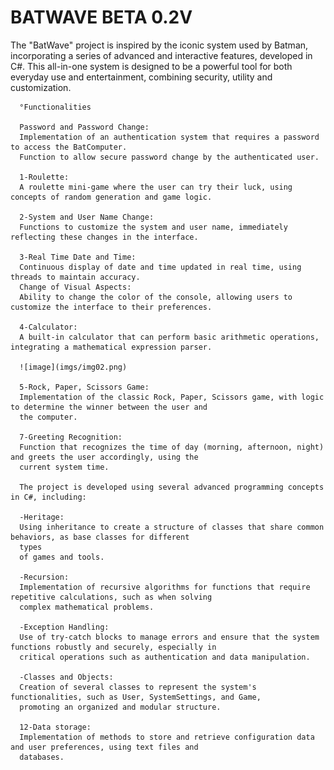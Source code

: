 # BATWAVE BETA 0.2V
The "BatWave" project is inspired by the iconic system used by Batman, incorporating a series of advanced and
      interactive features, developed in C#. This all-in-one system is designed to be a powerful tool for both everyday
      use and entertainment, combining security, utility and customization.
      
      °Functionalities
      
      Password and Password Change:
      Implementation of an authentication system that requires a password to access the BatComputer.
      Function to allow secure password change by the authenticated user.
      
      1-Roulette:
      A roulette mini-game where the user can try their luck, using concepts of random generation and game logic.
      
      2-System and User Name Change:
      Functions to customize the system and user name, immediately reflecting these changes in the interface.
      
      3-Real Time Date and Time:
      Continuous display of date and time updated in real time, using threads to maintain accuracy.
      Change of Visual Aspects:
      Ability to change the color of the console, allowing users to customize the interface to their preferences.
      
      4-Calculator:
      A built-in calculator that can perform basic arithmetic operations, integrating a mathematical expression parser.

      ![image](imgs/img02.png)
      
      5-Rock, Paper, Scissors Game:
      Implementation of the classic Rock, Paper, Scissors game, with logic to determine the winner between the user and
      the computer.
      
      7-Greeting Recognition:
      Function that recognizes the time of day (morning, afternoon, night) and greets the user accordingly, using the
      current system time.
      
      The project is developed using several advanced programming concepts in C#, including:
      
      -Heritage:
      Using inheritance to create a structure of classes that share common behaviors, as base classes for different
      types
      of games and tools.
      
      -Recursion:
      Implementation of recursive algorithms for functions that require repetitive calculations, such as when solving
      complex mathematical problems.
      
      -Exception Handling:
      Use of try-catch blocks to manage errors and ensure that the system functions robustly and securely, especially in
      critical operations such as authentication and data manipulation.
      
      -Classes and Objects:
      Creation of several classes to represent the system's functionalities, such as User, SystemSettings, and Game,
      promoting an organized and modular structure.
      
      12-Data storage:
      Implementation of methods to store and retrieve configuration data and user preferences, using text files and
      databases.
